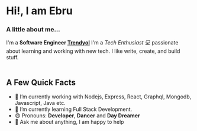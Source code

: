 <h1> Hi!, I am Ebru</h1>
</h1>

### A little about me...
I'm a **Software Engineer [Trendyol](https://github.com/Trendyol)** I'm a *Tech Enthusiast 💻* passionate about learning and working with new tech. I like write, create, and build stuff. <br/><br/>

## A Few Quick Facts
- 🔭 I’m currently working with Nodejs, Express, React,
Graphql, Mongodb, Javascript, Java etc.
- 🌱 I’m currently learning Full Stack Development.
- 😄 Pronouns: **Developer**, **Dancer** and **Day Dreamer**
- 💬 Ask me about anything, I am happy to help